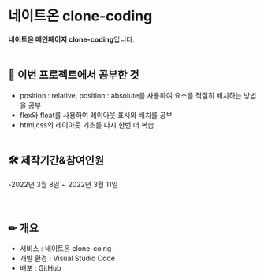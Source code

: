 # 네이트온 clone-coding

**네이트온 메인페이지 clone-coding**입니다.
<br><br>

## 📖 이번 프로젝트에서 공부한 것
- position : relative, position : absolute를 사용하여 요소를 적절히 배치하는 방법을 공부
- flex와 float를 사용하여 레이아웃 표시와 배치를 공부
- html,css의 레이아웃 기초를 다시 한번 더 복습 
<br><br>

## 🛠 제작기간&참여인원
-2022년 3월 8일 ~ 2022년 3월 11일  
<br><br>

## ✏ 개요
- 서비스 : 네이트온 clone-coing
- 개발 환경 : Visual Studio Code
- 배포 : GitHub

